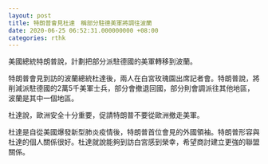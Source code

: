 ```yaml
---
layout: post
title: 特朗普會見杜達　稱部分駐德美軍將調往波蘭
date: 2020-06-25 06:52:31.000000000 +08:00
categories: rthk
---
```


美國總統特朗普說，計劃把部分派駐德國的美軍轉移到波蘭。

特朗普會見到訪的波蘭總統杜達後，兩人在白宮玫瑰園出席記者會。特朗普說，將削減派駐德國的2萬5千美軍士兵，部分會撤退回國，部分則會調派往其他地區，波蘭是其中一個地區。

杜達說，歐洲安全十分重要，促請特朗普不要從歐洲撤走美軍。

杜達是自從美國爆發新型肺炎疫情後，特朗普首位會見的外國領袖。特朗普形容與杜達的個人關係很好。杜達就說能夠到訪白宮感到榮幸，希望商討建立更強的聯盟關係。
